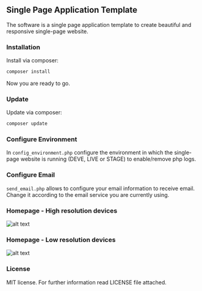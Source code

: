 ## Single Page Application Template 
The software is a single page application template to create beautiful and responsive single-page website.

### Installation
Install via composer:

```bash
composer install
```
Now you are ready to go.
### Update
Update via composer:

```bash
composer update
```

### Configure Environment
In ```config_environment.php``` configure the environment in which the single-page website is running (DEVE, LIVE or STAGE) to enable/remove php logs.

### Configure Email
```send_email.php``` allows to configure your email information to receive email. Change it according to the email service you are currently using.

### Homepage - High resolution devices

 
![alt text][logo]

[logo]: homepage-high-resolution.png "homepage in high resolution devices" 

### Homepage - Low resolution devices

 
![alt text][logo2]

[logo2]: homepage-low-resolution.png "homepage in low resolution devices" 
 ### License 
 
 MIT license. For further information read LICENSE file attached.
